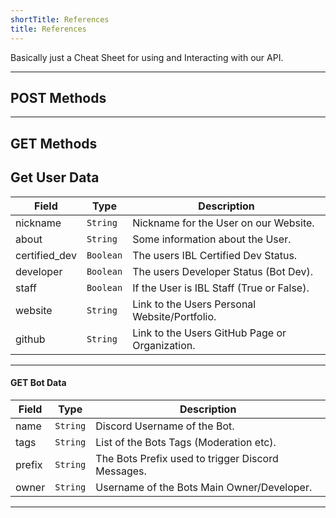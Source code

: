 ```yaml
---
shortTitle: References
title: References
---
```


Basically just a Cheat Sheet for using and Interacting with our API.

--- 

## POST Methods



--- 

## GET Methods

## Get User Data
| Field     | Type        | Description                                                                                         |
| --------- | ----------- | --------------------------------------------------------------------------------------------------- |
| nickname  | `String`    | Nickname for the User on our Website.                                                 |
| about     | `String`    | Some information about the User.                                                   |
| certified_dev | `Boolean` | The users IBL Certified Dev Status.                                                                   |
| developer | `Boolean`    | The users Developer Status (Bot Dev).                                                               |
| staff     | `Boolean`    | If the User is IBL Staff (True or False).                                                               |
| website   | `String`     | Link to the Users Personal Website/Portfolio.                                                               |
| github     | `String`    | Link to the Users GitHub Page or Organization.                                                               |

--- 

#### GET Bot Data
| Field     | Type        | Description                                                                                         |
| --------- | ----------- | --------------------------------------------------------------------------------------------------- |
| name      | `String`    | Discord Username of the Bot.                                                         |
| tags      | `String`    | List of the Bots Tags (Moderation etc).                                                   |
| prefix    | `String`    | The Bots Prefix used to trigger Discord Messages.                                                                   |
| owner     | `String`    | Username of the Bots Main Owner/Developer.                                                               |

---
